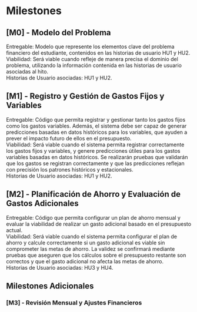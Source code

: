 # Milestones

## [M0] - Modelo del Problema
Entregable: Modelo que represente los elementos clave del problema financiero del estudiante, contenidos en las historias de usuario HU1 y HU2.  
Viabilidad: Será viable cuando refleje de manera precisa el dominio del problema, utilizando la información contenida en las historias de usuario asociadas al hito.    
Historias de Usuario asociadas: HU1 y HU2.  

## [M1] - Registro y Gestión de Gastos Fijos y Variables
Entregable: Código que permita registrar y gestionar tanto los gastos fijos como los gastos variables. Además, el sistema debe ser capaz de generar predicciones basadas en datos históricos para los variables, que ayuden a prever el impacto futuro de ellos en el presupuesto.  
Viabilidad: Será viable cuando el sistema permita registrar correctamente los gastos fijos y variables, y genere predicciones útiles para los gastos variables basadas en datos históricos. Se realizarán pruebas que validarán que los gastos se registran correctamente y que las predicciones reflejan con precisión los patrones históricos y estacionales.    
Historias de Usuario asociadas: HU1 y HU2.  

## [M2] - Planificación de Ahorro y Evaluación de Gastos Adicionales
Entregable: Código que permita configurar un plan de ahorro mensual y evaluar la viabilidad de realizar un gasto adicional basado en el presupuesto actual.  
Viabilidad: Será viable cuando el sistema permita configurar el plan de ahorro y calcule correctamente si un gasto adicional es viable sin comprometer las metas de ahorro. La validez se confirmará mediante pruebas que aseguren que los cálculos sobre el presupuesto restante son correctos y que el gasto adicional no afecta las metas de ahorro.  
Historias de Usuario asociadas: HU3 y HU4.  

## Milestones Adicionales

### [M3] - Revisión Mensual y Ajustes Financieros